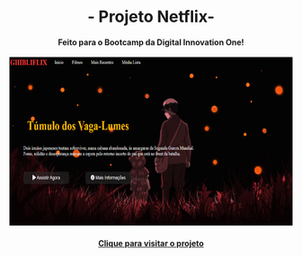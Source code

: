 
<h1 align="center">
<br>- Projeto Netflix-
</h1>

<h4 align="center">
  Feito para o Bootcamp da Digital Innovation One!
</h4>

<p align="center">
  
<img height="300em" alt="Projeto" src="img/Ghibliflix.png"/>
</p>
 
<h4 align="center"> <a href="https://allysr.github.io/Netflix-DIO/"/> Clique para visitar o projeto</h4>

<h1>
